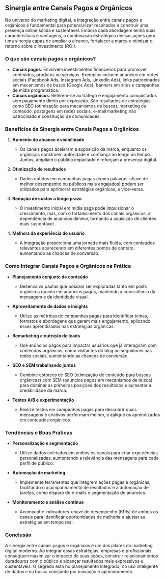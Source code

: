 
## Sinergia entre Canais Pagos e Orgânicos

No universo do marketing digital, a integração entre canais pagos e orgânicos é fundamental para potencializar resultados e construir uma presença online sólida e sustentável. Embora cada abordagem tenha suas características e vantagens, a combinação estratégica dessas ações gera uma sinergia capaz de ampliar o alcance, fortalecer a marca e otimizar o retorno sobre o investimento (ROI).

### O que são canais pagos e orgânicos?

- **Canais pagos**: Envolvem investimentos financeiros para promover conteúdos, produtos ou serviços. Exemplos incluem anúncios em redes sociais (Facebook Ads, Instagram Ads, LinkedIn Ads), links patrocinados em mecanismos de busca (Google Ads), banners em sites e campanhas de mídia programática.
- **Canais orgânicos**: Referem-se ao tráfego e engajamento conquistados sem pagamento direto por exposição. São resultados de estratégias como SEO (otimização para mecanismos de busca), marketing de conteúdo, postagens em redes sociais, e-mail marketing não patrocinado e construção de comunidades.

### Benefícios da Sinergia entre Canais Pagos e Orgânicos

1. **Aumento do alcance e visibilidade**
   - Os canais pagos aceleram a exposição da marca, enquanto os orgânicos constroem autoridade e confiança ao longo do tempo. Juntos, ampliam o público impactado e reforçam a presença digital.

2. **Otimização de resultados**
   - Dados obtidos em campanhas pagas (como palavras-chave de melhor desempenho ou públicos mais engajados) podem ser utilizados para aprimorar estratégias orgânicas, e vice-versa.

3. **Redução de custos a longo prazo**
   - O investimento inicial em mídia paga pode impulsionar o crescimento, mas, com o fortalecimento dos canais orgânicos, a dependência de anúncios diminui, tornando a aquisição de clientes mais sustentável.

4. **Melhora da experiência do usuário**
   - A integração proporciona uma jornada mais fluida, com conteúdos relevantes aparecendo em diferentes pontos de contato, aumentando as chances de conversão.

### Como Integrar Canais Pagos e Orgânicos na Prática

- **Planejamento conjunto de conteúdo**
  - Desenvolva pautas que possam ser exploradas tanto em posts orgânicos quanto em anúncios pagos, mantendo a consistência da mensagem e da identidade visual.

- **Aproveitamento de dados e insights**
  - Utilize as métricas de campanhas pagas para identificar temas, formatos e abordagens que geram mais engajamento, aplicando esses aprendizados nas estratégias orgânicas.

- **Remarketing e nutrição de leads**
  - Use anúncios pagos para impactar usuários que já interagiram com conteúdos orgânicos, como visitantes do blog ou seguidores nas redes sociais, aumentando as chances de conversão.

- **SEO e SEM trabalhando juntos**
  - Combine esforços de SEO (otimização de conteúdo para buscas orgânicas) com SEM (anúncios pagos em mecanismos de busca) para dominar as primeiras posições dos resultados e aumentar a credibilidade da marca.

- **Testes A/B e experimentação**
  - Realize testes em campanhas pagas para descobrir quais mensagens e criativos performam melhor, e aplique os aprendizados em conteúdos orgânicos.

### Tendências e Boas Práticas

- **Personalização e segmentação**
  - Utilize dados coletados em ambos os canais para criar experiências personalizadas, aumentando a relevância das mensagens para cada perfil de público.

- **Automação de marketing**
  - Implemente ferramentas que integrem ações pagas e orgânicas, facilitando o acompanhamento de resultados e a automação de tarefas, como disparo de e-mails e segmentação de anúncios.

- **Monitoramento e análise contínua**
  - Acompanhe indicadores-chave de desempenho (KPIs) de ambos os canais para identificar oportunidades de melhoria e ajustar as estratégias em tempo real.

### Conclusão

A sinergia entre canais pagos e orgânicos é um dos pilares do marketing digital moderno. Ao integrar essas estratégias, empresas e profissionais conseguem maximizar o impacto de suas ações, construir relacionamentos duradouros com o público e alcançar resultados mais expressivos e sustentáveis. O segredo está no planejamento integrado, no uso inteligente de dados e na busca constante por inovação e aprimoramento.
```
